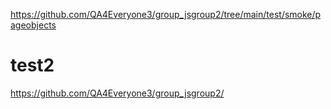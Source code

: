 
https://github.com/QA4Everyone3/group_jsgroup2/tree/main/test/smoke/pageobjects

# test2

https://github.com/QA4Everyone3/group_jsgroup2/



